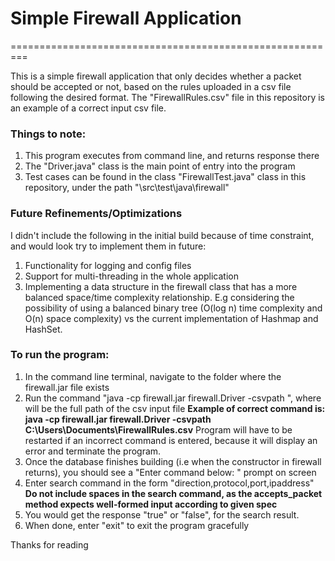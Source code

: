 # Simple Firewall Application
=========================================================

This is a simple firewall application that only decides whether a packet should be accepted or not, based on the rules uploaded in a csv file following the desired format. The "FirewallRules.csv" file in this repository is an example of a correct input csv file.

### Things to note:
1) This program executes from command line, and returns response there
2) The "Driver.java" class is the main point of entry into the program
3) Test cases can be found in the class "FirewallTest.java" class in this repository, under the path "\src\test\java\firewall"

### Future Refinements/Optimizations
I didn't include the following in the initial build because of time constraint, and would look try to implement them in future:
1) Functionality for logging and config files
2) Support for multi-threading in the whole application
3) Implementing a data structure in the firewall class that has a more balanced space/time complexity relationship. E.g considering the possibility of using a balanced binary tree (O(log n) time complexity and O(n) space complexity) vs the current implementation of Hashmap and HashSet. 

### To run the program:
1) In the command line terminal, navigate to the folder where the firewall.jar file exists
2) Run the command "java -cp firewall.jar firewall.Driver -csvpath <CSVPATH>", where <CSVPATH> will be the full path of the csv input file
**Example of correct command is: java -cp firewall.jar firewall.Driver -csvpath C:\Users\Documents\FirewallRules.csv**
Program will have to be restarted if an incorrect command is entered, because it will display an error and terminate the program.
3) Once the database finishes building (i.e when the constructor in firewall returns), you should see a "Enter command below: " prompt on screen
4) Enter search command in the form "direction,protocol,port,ipaddress"
**Do not include spaces in the search command, as the accepts_packet method expects well-formed input according to given spec**
5) You would get the response "true" or "false", for the search result.
6) When done, enter "exit" to exit the program gracefully


Thanks for reading
